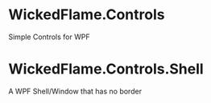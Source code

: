# WickedFlame.Controls
Simple Controls for WPF

# WickedFlame.Controls.Shell
A WPF Shell/Window that has no border
